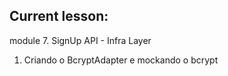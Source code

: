 ## Current lesson:

module 7. SignUp API - Infra Layer
1. Criando o BcryptAdapter e mockando o bcrypt
